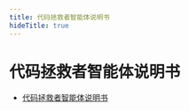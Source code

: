```yaml
---
title: 代码拯救者智能体说明书
hideTitle: true
---
```


# 代码拯救者智能体说明书
* [代码拯救者智能体说明书](https://uxkpl4cba3j.feishu.cn/wiki/T2c3wnRlqi4lNGkixHRcgMFNnEg)
